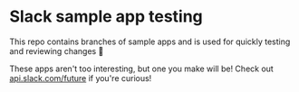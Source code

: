 # Slack sample app testing

This repo contains branches of sample apps and is used for quickly testing and
reviewing changes 🔬

These apps aren't too interesting, but one you make will be! Check out [api.slack.com/future](https://api.slack.com/future) if you're curious!
